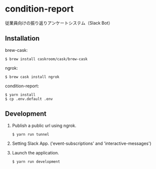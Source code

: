 # condition-report
従業員向けの振り返りアンケートシステム（Slack Bot）

## Installation
brew-cask:
```
$ brew install caskroom/cask/brew-cask
```

ngrok:
```
$ brew cask install ngrok
```

condition-report:
```
$ yarn install
$ cp .env.default .env
```

## Development

1. Publish a public url using ngrok.
    ```
    $ yarn run tunnel
    ```

2. Setting Slack App. ('event-subscriptions' and 'interactive-messages')

3. Launch the application.
    ```
    $ yarn run development
    ```
